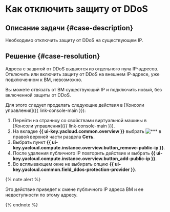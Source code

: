 # Как отключить защиту от DDoS


## Описание задачи {#case-description}

Необходимо отключить защиту от DDoS на существующем IP.

## Решение {#case-resolution}

Адреса с защитой от DDoS выдаются из отдельного пула IP-адресов. Отключить или включить защиту от DDoS на внешнем IP-адресе, уже подключенном к ВМ, невозможно. 

Вы можете отвязать от ВМ существующий IP и подключить новый, без включенной защиты от DDoS. 

Для этого следует проделать следующие действия в [Консоли управления]({{ link-console-main }}):

1. Перейти на страницу со свойствами виртуальной машины в [Консоли управления]({{ link-console-main }}).
1. На вкладке **{{ ui-key.yacloud.common.overview }}** выбрать ![***](../../../_assets/options.svg) в правой верхней части раздела **Сеть**.
1. Выбрать пункт **{{ ui-key.yacloud.compute.instance.overview.button_remove-public-ip }}**.
1. После удаления публичного IP повторить действие и выбрать **{{ ui-key.yacloud.compute.instance.overview.button_add-public-ip }}**.
1. Во всплывающем окне не выбирать опцию **{{ ui-key.yacloud.common.field_ddos-protection-provider }}**.

{% note alert %}

Это действие приведет к смене публичного IP адреса ВМ и ее недоступности по этому адресу.

{% endnote %}